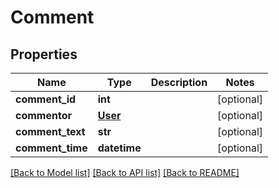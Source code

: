 # Comment

## Properties
Name | Type | Description | Notes
------------ | ------------- | ------------- | -------------
**comment_id** | **int** |  | [optional] 
**commentor** | [**User**](User.md) |  | [optional] 
**comment_text** | **str** |  | [optional] 
**comment_time** | **datetime** |  | [optional] 

[[Back to Model list]](../README.md#documentation-for-models) [[Back to API list]](../README.md#documentation-for-api-endpoints) [[Back to README]](../README.md)


